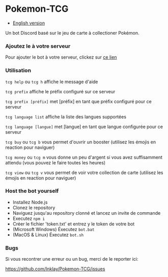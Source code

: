 # Pokemon-TCG

* [English version](README.md)

Un bot Discord basé sur le jeu de carte à collectioner Pokémon.

### Ajoutez le à votre serveur

Pour ajouter le bot à votre serveur, clickez sur [ce lien](https://discord.com/api/oauth2/authorize?client_id=772212678772654100&permissions=8&scope=bot)

### Utilisation
```tcg help``` ou ```tcg h``` affiche le message d'aide

```tcg prefix``` affiche le préfix configuré sur ce serveur

```tcg prefix [préfix]``` met [préfix] en tant que préfix configuré pour ce serveur

```tcg language list``` affiche la liste des langues supportées

```tcg language [langue]``` met [langue] en tant que langue configurée pour ce serveur

```tcg buy``` ou ```tcg b``` vous permet d'ouvrir un booster (utilisez les émojis en reaction pour naviguer)

```tcg money``` ou ```tcg m``` vous donne un peu d'argent si vous avez suffisamment attendu (vous pouvez le faire toutes les heures)

```tcg view``` ou ```tcg v``` vous permet de voir votre collection de carte (utilisez les émojis en reaction pour naviguer)

### Host the bot yourself

- Installez Node.js
- Clonez le repository
- Naviguez jusqu'au repository clonné et lancez un invite de commande
- Executez  ```npm i```
- Créer le fichier 'token.txt' et entrez y le token de votre bot
- (Microsoft Windows) Éxecutez  ```bot.bat``` 
- (MacOS & Linux) Éxecutez  ```bot.sh```

### Bugs
Si vous recontrer une erreur ou un bug, merci de le reporter ici:

https://github.com/Inklay/Pokemon-TCG/issues